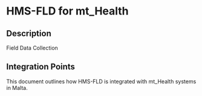# HMS-FLD for mt_Health

## Description

Field Data Collection

## Integration Points

This document outlines how HMS-FLD is integrated with mt_Health systems in Malta.
